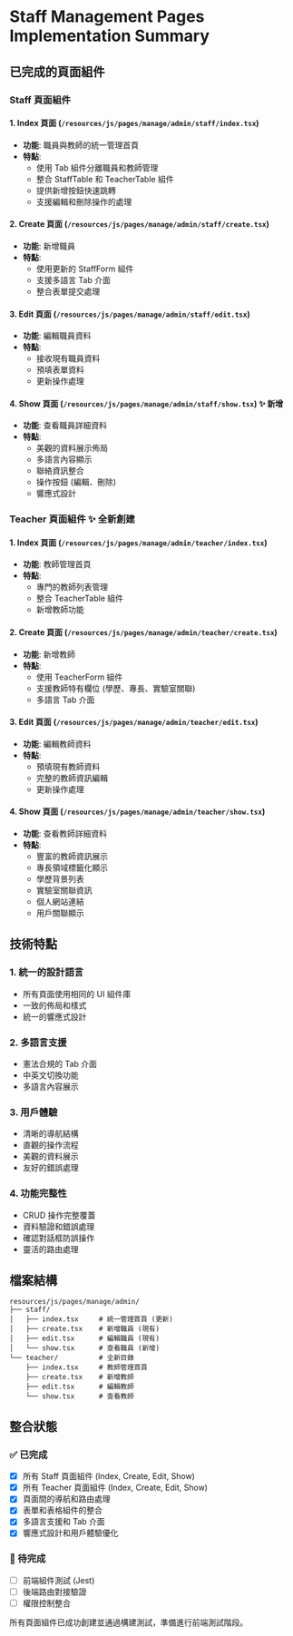# Staff Management Pages Implementation Summary

## 已完成的頁面組件

### Staff 頁面組件

#### 1. Index 頁面 (`/resources/js/pages/manage/admin/staff/index.tsx`)
- **功能**: 職員與教師的統一管理首頁
- **特點**:
  - 使用 Tab 組件分離職員和教師管理
  - 整合 StaffTable 和 TeacherTable 組件
  - 提供新增按鈕快速跳轉
  - 支援編輯和刪除操作的處理

#### 2. Create 頁面 (`/resources/js/pages/manage/admin/staff/create.tsx`)
- **功能**: 新增職員
- **特點**:
  - 使用更新的 StaffForm 組件
  - 支援多語言 Tab 介面
  - 整合表單提交處理

#### 3. Edit 頁面 (`/resources/js/pages/manage/admin/staff/edit.tsx`)
- **功能**: 編輯職員資料
- **特點**:
  - 接收現有職員資料
  - 預填表單資料
  - 更新操作處理

#### 4. Show 頁面 (`/resources/js/pages/manage/admin/staff/show.tsx`) ✨ **新增**
- **功能**: 查看職員詳細資料
- **特點**:
  - 美觀的資料展示佈局
  - 多語言內容顯示
  - 聯絡資訊整合
  - 操作按鈕 (編輯、刪除)
  - 響應式設計

### Teacher 頁面組件 ✨ **全新創建**

#### 1. Index 頁面 (`/resources/js/pages/manage/admin/teacher/index.tsx`)
- **功能**: 教師管理首頁
- **特點**:
  - 專門的教師列表管理
  - 整合 TeacherTable 組件
  - 新增教師功能

#### 2. Create 頁面 (`/resources/js/pages/manage/admin/teacher/create.tsx`)
- **功能**: 新增教師
- **特點**:
  - 使用 TeacherForm 組件
  - 支援教師特有欄位 (學歷、專長、實驗室關聯)
  - 多語言 Tab 介面

#### 3. Edit 頁面 (`/resources/js/pages/manage/admin/teacher/edit.tsx`)
- **功能**: 編輯教師資料
- **特點**:
  - 預填現有教師資料
  - 完整的教師資訊編輯
  - 更新操作處理

#### 4. Show 頁面 (`/resources/js/pages/manage/admin/teacher/show.tsx`)
- **功能**: 查看教師詳細資料
- **特點**:
  - 豐富的教師資訊展示
  - 專長領域標籤化顯示
  - 學歷背景列表
  - 實驗室關聯資訊
  - 個人網站連結
  - 用戶關聯顯示

## 技術特點

### 1. 統一的設計語言
- 所有頁面使用相同的 UI 組件庫
- 一致的佈局和樣式
- 統一的響應式設計

### 2. 多語言支援
- 憲法合規的 Tab 介面
- 中英文切換功能
- 多語言內容展示

### 3. 用戶體驗
- 清晰的導航結構
- 直觀的操作流程
- 美觀的資料展示
- 友好的錯誤處理

### 4. 功能完整性
- CRUD 操作完整覆蓋
- 資料驗證和錯誤處理
- 確認對話框防誤操作
- 靈活的路由處理

## 檔案結構

```
resources/js/pages/manage/admin/
├── staff/
│   ├── index.tsx     # 統一管理首頁 (更新)
│   ├── create.tsx    # 新增職員 (現有)
│   ├── edit.tsx      # 編輯職員 (現有)  
│   └── show.tsx      # 查看職員 (新增)
└── teacher/          # 全新目錄
    ├── index.tsx     # 教師管理首頁
    ├── create.tsx    # 新增教師
    ├── edit.tsx      # 編輯教師
    └── show.tsx      # 查看教師
```

## 整合狀態

### ✅ 已完成
- [x] 所有 Staff 頁面組件 (Index, Create, Edit, Show)
- [x] 所有 Teacher 頁面組件 (Index, Create, Edit, Show)
- [x] 頁面間的導航和路由處理
- [x] 表單和表格組件的整合
- [x] 多語言支援和 Tab 介面
- [x] 響應式設計和用戶體驗優化

### 🔄 待完成
- [ ] 前端組件測試 (Jest)
- [ ] 後端路由對接驗證
- [ ] 權限控制整合

所有頁面組件已成功創建並通過構建測試，準備進行前端測試階段。
